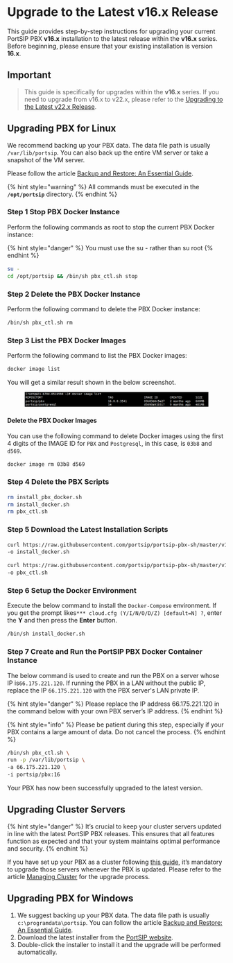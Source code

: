 # Upgrade to the Latest v16.x Release

This guide provides step-by-step instructions for upgrading your current PortSIP PBX **v16.x** installation to the latest release within the **v16.x** series. Before beginning, please ensure that your existing installation is version **16.x**.

## Important

> This guide is specifically for upgrades within the **v16.x** series. If you need to upgrade from v16.x to v22.x, please refer to the [Upgrading to the Latest v22.x Release](../installation-of-portsip-pbx-v22/upgrade-to-the-latest-version-within-v22.x-on-linux.md).

## **Upgrading PBX for Linux**

We recommend backing up your PBX data. The data file path is usually `/var/lib/portsip`. You can also back up the entire VM server or take a snapshot of the VM server.

Please follow the article [Backup and Restore: An Essential Guide](../../backup-and-restore/).

{% hint style="warning" %}
All commands must be executed in the **`/opt/portsip`** directory.
{% endhint %}

### Step 1 Stop PBX Docker Instance

Perform the following commands as root to stop the current PBX Docker instance:

{% hint style="danger" %}
You must use the su - rather than su root
{% endhint %}

```sh
su -
cd /opt/portsip && /bin/sh pbx_ctl.sh stop
```

### Step 2 Delete the PBX Docker Instance

Perform the following command to delete the PBX Docker instance:

```sh
/bin/sh pbx_ctl.sh rm
```

### Step 3 List the PBX Docker Images

Perform the following command to list the PBX Docker images:

```sh
docker image list
```

You will get a similar result shown in the below screenshot.

<figure><img src="../../../../.gitbook/assets/docker_image.png" alt=""><figcaption></figcaption></figure>

#### Delete the PBX Docker Images

You can use the following command to delete Docker images using the first 4 digits of the IMAGE ID for `PBX` and `Postgresql`, in this case, is `03b8` and `d569`.

```sh
docker image rm 03b8 d569 
```

### Step 4 Delete the PBX Scripts

```sh
rm install_pbx_docker.sh
rm install_docker.sh
rm pbx_ctl.sh
```

### Step 5 **Download the  Latest Installation Scripts**

```sh
curl https://raw.githubusercontent.com/portsip/portsip-pbx-sh/master/v16.x/new/install_docker.sh \
-o install_docker.sh
```

```sh
curl https://raw.githubusercontent.com/portsip/portsip-pbx-sh/master/v16.x/new/pbx_ctl.sh \
-o pbx_ctl.sh
```

### Step 6 **Setup the Docker Environment**

Execute the below command to install the `Docker-Compose` environment. If you get the prompt likes`*** cloud.cfg (Y/I/N/O/D/Z) [default=N] ?`, enter the **Y** and then press the **Enter** button.

```sh
/bin/sh install_docker.sh
```

### Step 7 Create and Run the PortSIP PBX Docker Container Instance

The below command is used to create and run the PBX on a server whose IP is`66.175.221.120`. If running the PBX in a LAN without the public IP, replace the IP `66.175.221.120` with the PBX server's LAN private IP.

{% hint style="danger" %}
Please replace the IP address 66.175.221.120 in the command below with your own PBX server’s IP address.
{% endhint %}

{% hint style="info" %}
Please be patient during this step, especially if your PBX contains a large amount of data. Do not cancel the process.
{% endhint %}

```sh
/bin/sh pbx_ctl.sh \
run -p /var/lib/portsip \
-a 66.175.221.120 \
-i portsip/pbx:16
```

Your PBX has now been successfully upgraded to the latest version.

## Upgrading Cluster Servers

{% hint style="danger" %}
It’s crucial to keep your cluster servers updated in line with the latest PortSIP PBX releases. This ensures that all features function as expected and that your system maintains optimal performance and security.
{% endhint %}

If you have set up your PBX as a cluster following [this guide](../../../pbx-cluster/), it’s mandatory to upgrade those servers whenever the PBX is updated. Please refer to the article [Managing Cluster](../../../pbx-cluster/managing-cluster.md#upgrading-servers) for the upgrade process.

## Upgrading PBX for Windows

1. We suggest backing up your PBX data. The data file path is usually `c:\programdata\portsip`. You can follow the article [Backup and Restore: An Essential Guide](../../backup-and-restore/).
2. Download the latest installer from the [PortSIP website](https://www.portsip.com/download-portsip-pbx/).&#x20;
3. Double-click the installer to install it and the upgrade will be performed automatically.




